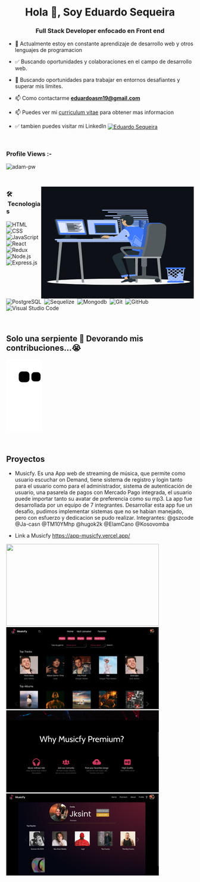 <h1 align="center">Hola 👋, Soy Eduardo Sequeira</h1>
<h3 align="center">Full Stack Developer enfocado en Front end</h3>

- 🌱 Actualmente estoy en constante aprendizaje de desarrollo web y otros lenguajes de programacion

- ✅ Buscando oportunidades y colaboraciones en el campo de desarrollo web.

- 💪 Buscando oportunidades para trabajar en entornos desafiantes y superar mis límites.

- 📫 Como contactarme **eduardoasm19@gmail.com**

- 📫 Puedes ver mi [curriculum vitae](https://drive.google.com/file/d/1y6PASzQlQsoojHC2WdxQR2Yfc_55MzCx/view?usp=sharing) para obtener mas informacion

- ✅ tambien puedes visitar mi LinkedIn <a href="https://www.linkedin.com/in/eduardo-sequeira/" target="blank"><img align="center" src="https://raw.githubusercontent.com/rahuldkjain/github-profile-readme-generator/master/src/images/icons/Social/linked-in-alt.svg" alt="Eduardo Sequeira" height="30" width="40" /></a> 


<br>

<p align="right"> <h3>Profile Views :-</h3> <img src="https://komarev.com/ghpvc/?username=Eduardoasm&color=brightgreen&style=flat-square"
    alt="adam-pw" /> 
  </p>

<br>

<p><img align="right" src="https://github.com/Eduardoasm/Eduardoasm/blob/main/animation_500_kxa883sd.gif" alt="adam-pw" width='410px' height='300px'/></p>

### 🛠 &nbsp;Tecnologias

![HTML](https://img.shields.io/badge/-HTML-05122A?style=for-the-badge&logo=HTML5)&nbsp;
![CSS](https://img.shields.io/badge/-CSS-05122A?style=for-the-badge&logo=CSS3&logoColor=1572B6)&nbsp;
![JavaScript](https://img.shields.io/badge/-JavaScript-05122A?style=for-the-badge&logo=javascript)&nbsp;
![React](https://img.shields.io/badge/-React-05122A?style=for-the-badge&logo=react)&nbsp;
![Redux](https://img.shields.io/badge/-Redux-05122A?style=for-the-badge&logo=redux)&nbsp;
![Node.js](https://img.shields.io/badge/-Node.js-05122A?style=for-the-badge&logo=node.js)&nbsp;
![Express.js](https://img.shields.io/badge/-Express-05122A?style=for-the-badge&logo=Express)&nbsp;
![PostgreSQL](https://img.shields.io/badge/-PostgreSQL-05122A?style=for-the-badge&logo=postgresql)&nbsp;
![Sequelize](https://img.shields.io/badge/-Sequelize-05122A?style=for-the-badge&logo=sequelize)&nbsp;
![Mongodb](https://img.shields.io/badge/-Mongodb-05122A?style=for-the-badge&logo=mongodb)&nbsp;
![Git](https://img.shields.io/badge/-Git-05122A?style=for-the-badge&logo=git)&nbsp;
![GitHub](https://img.shields.io/badge/-GitHub-05122A?style=for-the-badge&logo=github)&nbsp;
![Visual Studio Code](https://img.shields.io/badge/-Visual%20Studio%20Code-05122A?style=for-the-badge&logo=visual-studio-code&logoColor=007ACC)&nbsp;

<br>


## Solo una serpiente 🐍 Devorando mis contribuciones...😭
![snake gif](https://raw.githubusercontent.com/avinash-218/avinash-218/output/github-contribution-grid-snake.svg)

<br>

## Proyectos
* Musicfy. Es una App web de streaming de música, que permite como usuario escuchar on Demand, tiene sistema de registro y login tanto para el usuario como para el administrador, sistema de autenticación de usuario, una pasarela de pagos con Mercado Pago integrada, el usuario puede importar tanto su avatar de preferencia como su mp3. La app fue desarrollada por un equipo de 7 integrantes. Desarrollar esta app fue un desafio, pudimos implementar sistemas que no se habian manejado, pero con esfuerzo y dedicacion se pudo realizar.
Integrantes: @gszcode @Ja-casn @TM10YMhp @hugok2k @ElamCano @Kosovomba


* Link a Musicfy https://app-musicfy.vercel.app/
<div display='flex' flex-direction='row' margin-bottom='30px'> 
<img src='./musicfy/musicfyApp-pfGroup.png' width='410px' height='220px' />
<img src='./musicfy/homePage2.png' width='410px' height='220px' />
<img src='./musicfy/premium.png' width='410px' height='220px' />
<img src='./musicfy/profile.png' width='410px' height='220px' />
</div>